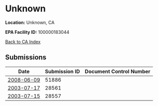 # Unknown

**Location:** Unknown, CA

**EPA Facility ID:** 100000183044

[Back to CA Index](../../index.md)

## Submissions

| Date | Submission ID | Document Control Number |
|------|--------------|-------------------------|
| [2008-06-09](submissions/51886.md) | 51886 |  |
| [2003-07-17](submissions/28561.md) | 28561 |  |
| [2003-07-15](submissions/28557.md) | 28557 |  |
